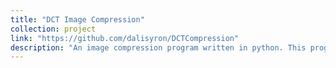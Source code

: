 ```yaml
---
title: "DCT Image Compression"
collection: project
link: "https://github.com/dalisyron/DCTCompression"
description: "An image compression program written in python. This program uses Discrete Cosine Transform (DCT) and Quantization to reduce the image size. The algorithm is generally able to reduce image sizes by a factor of 3."
---
```

